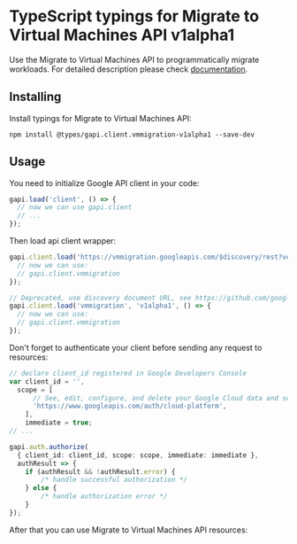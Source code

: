 # TypeScript typings for Migrate to Virtual Machines API v1alpha1

Use the Migrate to Virtual Machines API to programmatically migrate workloads. 
For detailed description please check [documentation](https://cloud.google.com/migrate/virtual-machines).

## Installing

Install typings for Migrate to Virtual Machines API:

```
npm install @types/gapi.client.vmmigration-v1alpha1 --save-dev
```

## Usage

You need to initialize Google API client in your code:

```typescript
gapi.load('client', () => {
  // now we can use gapi.client
  // ...
});
```

Then load api client wrapper:

```typescript
gapi.client.load('https://vmmigration.googleapis.com/$discovery/rest?version=v1alpha1', () => {
  // now we can use:
  // gapi.client.vmmigration
});
```

```typescript
// Deprecated, use discovery document URL, see https://github.com/google/google-api-javascript-client/blob/master/docs/reference.md#----gapiclientloadname----version----callback--
gapi.client.load('vmmigration', 'v1alpha1', () => {
  // now we can use:
  // gapi.client.vmmigration
});
```

Don't forget to authenticate your client before sending any request to resources:

```typescript
// declare client_id registered in Google Developers Console
var client_id = '',
  scope = [
      // See, edit, configure, and delete your Google Cloud data and see the email address for your Google Account.
      'https://www.googleapis.com/auth/cloud-platform',
    ],
    immediate = true;
// ...

gapi.auth.authorize(
  { client_id: client_id, scope: scope, immediate: immediate },
  authResult => {
    if (authResult && !authResult.error) {
        /* handle successful authorization */
    } else {
        /* handle authorization error */
    }
});
```

After that you can use Migrate to Virtual Machines API resources: <!-- TODO: make this work for multiple namespaces -->

```typescript
```
